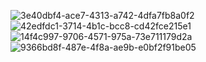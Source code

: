 ![3e40dbf4-ace7-4313-a742-4dfa7fb8a0f2](https://user-images.githubusercontent.com/49976559/172901277-dad9a3fe-321a-47f7-8fb1-d66cc4a0506a.jpeg)
![42edfdc1-3714-4b1c-bcc8-cd42fce215e1](https://user-images.githubusercontent.com/49976559/172901304-5a2d96af-9c09-48a4-b49f-0c4052deede7.jpeg)
![14f4c997-9706-4571-975a-73e711179d2a](https://user-images.githubusercontent.com/49976559/172901329-0a97c7e6-26b9-4a70-a749-3e90f7ccc597.jpeg)
![9366bd8f-487e-4f8a-ae9b-e0bf2f91be05](https://user-images.githubusercontent.com/49976559/172901349-b17fd566-b7e5-4222-b0e0-2f629f0480db.jpeg)
